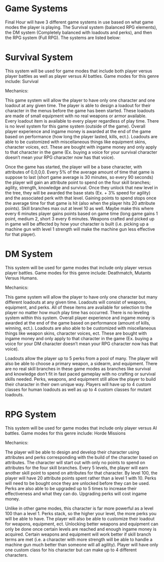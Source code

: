 # Game Systems

Final Hour will have 3 different game systems in use based on what game modes the player is playing. The Survival system (balanced RPG elements), the DM system (Completely balanced with loadouts and perks), and then the RPG system (Full RPG). The systems are listed below:

# Survival System

This system will be used for game modes that include both player versus player battles as well as player versus AI battles. Game modes for this genre include: Survival

Mechanics:

This game system will allow the player to have only one character and one loadout at any given time. The player is able to design a loadout for their character in the menus before the game has been started. These loadouts are made of small equipment with no real weapons or armor available. Every loadout item is available to every player regardless of play time. There is no level system for this game system (outside of the game). Overall player experience and ingame money is awarded at the end of the game based on performance (how long the player lasted, kills, ect.). Loadouts are able to be customized with miscellaneous things like equipment skins, character voices, ect. These are bought with ingame money and only apply to that character in the game (Ex. buying a voice for your survival character doesn’t mean your RPG character now has that voice).

Once the game has started, the player will be a base character, with attributes of 0,0,0,0. Every 5% of the average amount of time that game is suppose to last (short game average is 30 minutes, so every 90 seconds) the player will gain an attribute point to spend on the four skill branches; agility, strength, knowledge and survival. Once they unlock that new level in the tree, they will be awarded the base stats (Ex. + 3% speed for agility) and the associated perk with that level. Gaining points to spend stops once the average time for that game is hit (also when the player hits 20 attribute points). Skill branches max out at level 10 as well.  Maybe make this where every 6 minutes player gains points based on game time (long game gains 1 point, medium 2, short 3 every 6 minutes.
Weapons crafted and picked up in game will be affected by how your character is built (i.e. picking up a machine gun with level 1 strength will make the machine gun less effective for that player).

# DM System

This system will be used for game modes that include only player versus player battles. Game modes for this genre include: Deathmatch, Mutants Versus Humans.

Mechanics:

This game system will allow the player to have only one character but many different loadouts at any given time. Loadouts will consist of weapons, equipment, and perks. All of these items are available for selection to the player no matter how much play time has occurred. There is no leveling system within this system. Overall player experience and ingame money is awarded at the end of the game based on performance (amount of  kills, winning, ect.). Loadouts are also able to be customized with miscellaneous things like weapon skins, character voices, ect. These are bought with ingame money and only apply to that character in the game (Ex. buying a voice for your DM character doesn’t mean your RPG character now has that voice).

Loadouts allow the player up to 5 perks from a pool of many. The player will also be able to choose a primary weapon, a sidearm, and equipment. There are no real skill branches in these game modes as branches like survival and knowledge don’t fit in fast paced gameplay with no crafting or survival skills needed. Perks, weapons, and equipment still allow the player to build their character in their own unique way. Players will have up to 4 custom classes for human loadouts as well as up to 4 custom classes for mutant loadouts.

# RPG System

This system will be used for game modes that include only player versus AI battles. Game modes for this genre include: Horde Missions

Mechanics:

The player will be able to design and develop their character using attributes and
perks corresponding with the build of the character based on attributes. The 
character will start out with only no points to spend on attributes for the four skill branches. Every 5 levels, the player will earn another skill point to spend on attributes for that character. By level 100, the player will have 20 attribute points spent rather than a level 1 with 10. Perks will need to be bought once they are unlocked before they can be used. Perks are also able to be upgraded up to 5 times to increase their effectiveness and what they can do. Upgrading perks will cost ingame money.

Unlike in other game modes, this character is far more powerful as a level 100 than a level 1. Perks stack, so the higher your level, the more perks you will be able to have. The player will also be able to customize their loadout for weapons, equipment, ect. Unlocking better weapons and equipment can only be done once certain levels are reached and enough ingame money is acquired. Certain weapons and equipment will work better if skill branch terms are met (i.e. a character with more strength will be able to handle a machine gun much better than someone will all agility). Player will have only one custom class for his character but can make up to 4 different characters.
